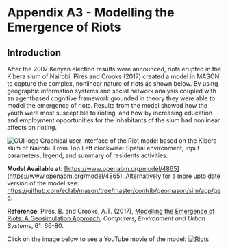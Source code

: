 # Appendix A3 - Modelling the Emergence of Riots




## Introduction

After the 2007 Kenyan election results were announced, riots erupted in the Kibera slum of Nairobi. Pires and Crooks (2017) created a model in MASON to capture the complex, nonlinear nature of riots as shown below. By using geographic information systems and social network analysis coupled with an agentbased cognitive framework grounded in theory they were able to model the emergence of riots. Results from the model showed how the youth were most susceptible to rioting, and how by increasing education and employment opportunities for the inhabitants of the slum had nonlinear affects on rioting.

![GUI logo](https://github.com/abmgis/abmgis/blob/master/AppendixA/Riots/FigureA3.png)
Graphical user interface of the Riot model based on the Kibera slum of Nairobi. From Top Left clockwise: Spatial environment, input parameters, legend, and summary of residents activities.

**Model Available at**: [https://www.openabm.org/model/4865](https://www.openabm.org/model/4865). Alternatively for a more upto date version of the model see: <https://github.com/eclab/mason/tree/master/contrib/geomason/sim/app/geo>. **Reference**:Pires, B. and Crooks, A.T. (2017), [Modelling the Emergence of Riots: A Geosimulation Approach](https://www.sciencedirect.com/science/article/pii/S0198971516302459), *Computers, Environment and Urban Systems*, 61: 66-80.


Click on the image below to see a YouTube movie of the model:
[![Riots](http://img.youtube.com/vi/gsaQK6lPxf0/0.jpg)](http://www.youtube.com/watch?v=gsaQK6lPxf0 "Roits")